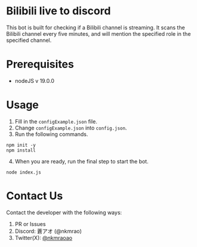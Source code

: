 # Bilibili live to discord
This bot is built for checking if a Bilibili channel is streaming. It scans the Bilibili channel every five minutes, and will mention the specified role in the specified channel.

# Prerequisites
- nodeJS v 19.0.0

# Usage
1. Fill in the `configExample.json` file.
2. Change `configExample.json` into `config.json`.
3. Run the following commands.
```
npm init -y
npm install
```
4. When you are ready, run the final step to start the bot.
```
node index.js
```
# Contact Us
Contact the developer with the following ways:

1. PR or Issues
2. Discord: 蒼アオ (@nkmrao)
3. Twitter(X): [@nkmraoao](https://twitter.com/nkmraoao/)
